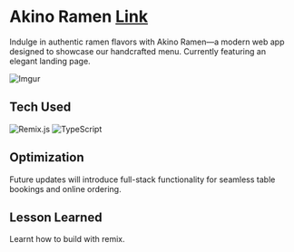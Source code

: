 # Akino Ramen [Link](https://akino-ramen.vercel.app/)

Indulge in authentic ramen flavors with Akino Ramen—a modern web app designed to showcase our handcrafted menu. Currently featuring an elegant landing page.

![Imgur](https://i.imgur.com/66VnwBa.png)

## Tech Used
![Remix.js](https://img.shields.io/badge/-Remix-%23202020?style=for-the-badge&logo=remix&logoColor=white)
![TypeScript](https://img.shields.io/badge/-TypeScript-%23007ACC?style=for-the-badge&logo=typescript&logoColor=white)

## Optimization

Future updates will introduce full-stack functionality for seamless table bookings and online ordering.

## Lesson Learned

Learnt how to build with remix.
